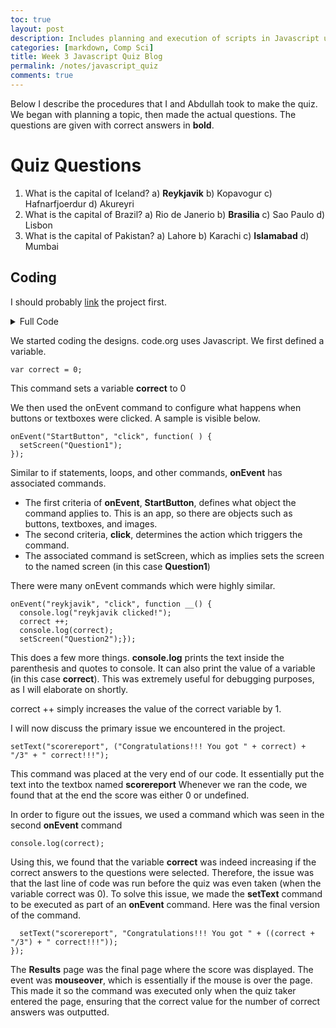 ```yaml
---
toc: true
layout: post
description: Includes planning and execution of scripts in Javascript using Applab
categories: [markdown, Comp Sci]
title: Week 3 Javascript Quiz Blog
permalink: /notes/javascript_quiz
comments: true
---
```


Below I describe the procedures that I and Abdullah took to make the quiz. We began with planning a topic, then made the actual questions. The questions are given with correct answers in **bold**. 

# Quiz Questions

1) What is the capital of Iceland?
    a) **Reykjavik**
    b) Kopavogur
    c) Hafnarfjoerdur
    d) Akureyri
2) What is the capital of Brazil?
    a) Rio de Janerio
    b) **Brasilia**
    c) Sao Paulo
    d) Lisbon
3) What is the capital of Pakistan?
    a) Lahore
    b) Karachi
    c) **Islamabad**
    d) Mumbai

## Coding

I should probably [link](https://studio.code.org/projects/applab/n7kKec8z4iNy3PKAgzi1qygEPeoeeARpkLgAGYgRVlg) the project first.

<details>
<summary>Full Code</summary>
```
var correct = 0;
onEvent("StartButton", "click", function( ) {
  setScreen("Question1");
});
onEvent("reykjavik", "click", function __() {
  console.log("reykjavik clicked!");
  correct ++;
  console.log(correct);
  setScreen("Question2");});
onEvent("kopavogur", "click", function __() {
  console.log("kopavogur clicked!");
  setScreen("Question2");});
onEvent("akureyri", "click", function __() {
  console.log("akureyri clicked!");
  setScreen("Question2");});
onEvent("hafnarfjoedur", "click", function __() {
  console.log("hafnarfjoedur clicked!");
  setScreen("Question2");});
onEvent("brasilia", "click", function __() {
  console.log("brasilia clicked!");
  correct ++;
  console.log(correct);
  setScreen("Question3");});
onEvent("lisbon", "click", function __() {
  console.log("lisbon clicked!");
  setScreen("Question3");});
onEvent("SaoPaulo", "click", function __() {
  console.log("SaoPaulo clicked!");
  setScreen("Question3");});
onEvent("rio", "click", function __() {
  console.log("rio clicked!");
  setScreen("Question3");});
onEvent("islamabad", "click", function __() {
  console.log("islamabad clicked!");
  correct ++;
  console.log(correct);
  setScreen("Results");});
onEvent("karachi", "click", function __() {
  console.log("karachi clicked!");
  setScreen("Results");});
onEvent("lahore", "click", function __() {
  console.log("lahore clicked!");
  setScreen("Results");});
onEvent("mumbai", "click", function __() {
  console.log("mumbai clicked!");
  setScreen("Results");});
console.log(correct);
onEvent("Results", "mouseover", function( ) {
  setText("scorereport", "Congratulations!!! You got " + ((correct + "/3") + " correct!!!"));
});
```
</details>



We started coding the designs. code.org uses Javascript. We first defined a variable.

```
var correct = 0;
```

This command sets a variable **correct** to 0

We then used the onEvent command to configure what happens when buttons or textboxes were clicked. A sample is visible below.

```
onEvent("StartButton", "click", function( ) {
  setScreen("Question1");
});
```

Similar to if statements, loops, and other commands, **onEvent** has associated commands.

- The first criteria of **onEvent**, **StartButton**, defines what object the command applies to. This is an app, so there are objects such as buttons, textboxes, and images.
- The second criteria, **click**, determines the action which triggers the command. 
- The associated command is setScreen, which as implies sets the screen to the named screen (in this case **Question1**)

There were many onEvent commands which were highly similar.

```
onEvent("reykjavik", "click", function __() {
  console.log("reykjavik clicked!");
  correct ++;
  console.log(correct);
  setScreen("Question2");});
```

This does a few more things. **console.log**  prints the text inside the parenthesis and quotes to console. It can also print the value of a variable (in this case **correct**). This was extremely useful for debugging purposes, as I will elaborate on shortly.

correct ++ simply increases the value of the correct variable by 1.

I will now discuss the primary issue we encountered in the project.

```
setText("scorereport", ("Congratulations!!! You got " + correct) + "/3" + " correct!!!");
```

This command was placed at the very end of our code. It essentially put the text into the textbox named **scorereport** Whenever we ran the code, we found that at the end the score was either 0 or undefined.

In order to figure out the issues, we used a command which was seen in the second **onEvent** command

`console.log(correct);`

Using this, we found that the variable **correct** was indeed increasing if the correct answers to the questions were selected. Therefore, the issue was that the last line of code was run before the quiz was even taken (when the variable correct was 0). To solve this issue, we made the **setText** command to be executed as part of an **onEvent** command. Here was the final version of the command.

```onEvent("Results", "mouseover", function( ) {
  setText("scorereport", "Congratulations!!! You got " + ((correct + "/3") + " correct!!!"));
});
```

The **Results** page was the final page where the score was displayed. The event was **mouseover**, which is essentially if the mouse is over the page. This made it so the command was executed only when the quiz taker entered the page, ensuring that the correct value for the number of correct answers was outputted.